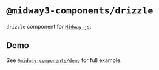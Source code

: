 # `@midway3-components/drizzle`

`drizzle` component for [`Midway.js`](https://www.midwayjs.org/).

## Demo
See [`@midway-components/demo`](https://github.com/billy-poon/midway3-components/tree/main/packages/demo) for full example.
